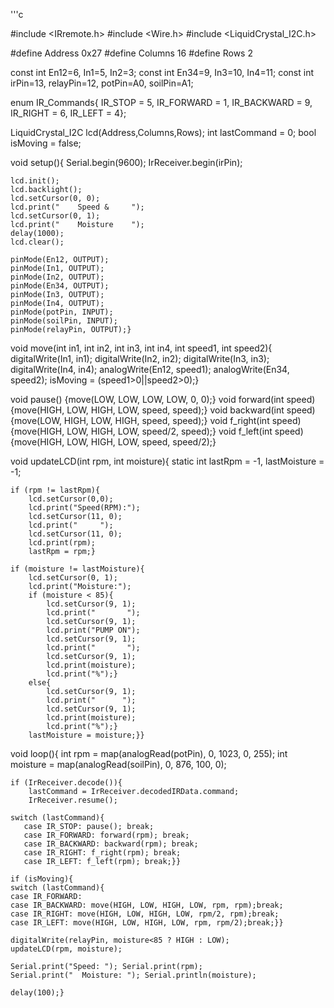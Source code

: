 '''c

#include <IRremote.h>
#include <Wire.h>
#include <LiquidCrystal_I2C.h>

#define Address 0x27
#define Columns 16
#define Rows 2

const int En12=6, In1=5, In2=3;
const int En34=9, In3=10, In4=11;
const int irPin=13, relayPin=12, potPin=A0, soilPin=A1;

enum IR_Commands{
    IR_STOP = 5,
    IR_FORWARD = 1,
    IR_BACKWARD = 9,
    IR_RIGHT = 6,
    IR_LEFT = 4};

LiquidCrystal_I2C lcd(Address,Columns,Rows);
int lastCommand = 0;
bool isMoving = false;

void setup(){
    Serial.begin(9600);
    IrReceiver.begin(irPin);

    lcd.init();
    lcd.backlight();
    lcd.setCursor(0, 0);
    lcd.print("    Speed &     ");
    lcd.setCursor(0, 1);
    lcd.print("    Moisture    ");
    delay(1000);
    lcd.clear();

    pinMode(En12, OUTPUT);
    pinMode(In1, OUTPUT);
    pinMode(In2, OUTPUT);
    pinMode(En34, OUTPUT);
    pinMode(In3, OUTPUT);
    pinMode(In4, OUTPUT);
    pinMode(potPin, INPUT);
    pinMode(soilPin, INPUT);
    pinMode(relayPin, OUTPUT);}

void move(int in1, int in2, int in3, int in4, int speed1, int speed2){
    digitalWrite(In1, in1);
    digitalWrite(In2, in2);
    digitalWrite(In3, in3);
    digitalWrite(In4, in4);
    analogWrite(En12, speed1);
    analogWrite(En34, speed2);
    isMoving = (speed1>0||speed2>0);}

void pause() {move(LOW, LOW, LOW, LOW, 0, 0);}
void forward(int speed) {move(HIGH, LOW, HIGH, LOW, speed, speed);}
void backward(int speed) {move(LOW, HIGH, LOW, HIGH, speed, speed);}
void f_right(int speed) {move(HIGH, LOW, HIGH, LOW, speed/2, speed);}
void f_left(int speed) {move(HIGH, LOW, HIGH, LOW, speed, speed/2);}

void updateLCD(int rpm, int moisture){
    static int lastRpm = -1, lastMoisture = -1;

    if (rpm != lastRpm){
        lcd.setCursor(0,0);
        lcd.print("Speed(RPM):");
        lcd.setCursor(11, 0);
        lcd.print("     ");
        lcd.setCursor(11, 0);
        lcd.print(rpm);
        lastRpm = rpm;}

    if (moisture != lastMoisture){
        lcd.setCursor(0, 1);
        lcd.print("Moisture:");
        if (moisture < 85){
            lcd.setCursor(9, 1);
            lcd.print("       ");
            lcd.setCursor(9, 1);
            lcd.print("PUMP ON");
            lcd.setCursor(9, 1);
            lcd.print("       ");
            lcd.setCursor(9, 1);
            lcd.print(moisture);
            lcd.print("%");}
        else{
            lcd.setCursor(9, 1);
            lcd.print("      ");
            lcd.setCursor(9, 1);
            lcd.print(moisture);
            lcd.print("%");}
        lastMoisture = moisture;}}
        
void loop(){
    int rpm = map(analogRead(potPin), 0, 1023, 0, 255);
    int moisture = map(analogRead(soilPin), 0, 876, 100, 0);

    if (IrReceiver.decode()){
        lastCommand = IrReceiver.decodedIRData.command;
        IrReceiver.resume();

    switch (lastCommand){ 
       case IR_STOP: pause(); break;
       case IR_FORWARD: forward(rpm); break;
       case IR_BACKWARD: backward(rpm); break;
       case IR_RIGHT: f_right(rpm); break;
       case IR_LEFT: f_left(rpm); break;}}

    if (isMoving){
    switch (lastCommand){
    case IR_FORWARD:
    case IR_BACKWARD: move(HIGH, LOW, HIGH, LOW, rpm, rpm);break;
    case IR_RIGHT: move(HIGH, LOW, HIGH, LOW, rpm/2, rpm);break;
    case IR_LEFT: move(HIGH, LOW, HIGH, LOW, rpm, rpm/2);break;}}

    digitalWrite(relayPin, moisture<85 ? HIGH : LOW);
    updateLCD(rpm, moisture);

    Serial.print("Speed: "); Serial.print(rpm);
    Serial.print("  Moisture: "); Serial.println(moisture);

    delay(100);}
